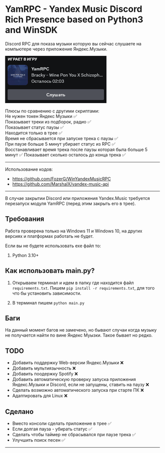 # **YamRPC - Yandex Music Discord Rich Presence based on Python3 and WinSDK**
Discord RPC для показа музыки которую вы сейчас слушаете на компьютере через приложение Яндекс.Музыки.

![discord](./img/YamRPC.png)


Плюсы по сравнению с другими скриптами:    
Не нужен токен Яндекс Музыки ✅  
Показывает треки из подборок, радио ✅  
Показывает статус паузы ✅  
Находится только в трее ✅  
Время не сбрасывается при запуске трека с паузы ✅  
При паузе больше 5 минут убирает статус из RPC ✅  
Восстанавливает время трека после паузы которая была больше 5 минут ✅
Показывает сколько осталось до конца трека ✅

------------

Использование кодов: 
- https://github.com/FozerG/WinYandexMusicRPC
- https://github.com/MarshalX/yandex-music-api


------------
В случае закрытии Discord или приложения Yandex.Music требуется перезапуск модуля YamRPC (перед этим закрыть его в трее).


## Требования
Работа проверена только на Windows 11 и Windows 10, на других версиях и платформах работать не будет.

Если вы не будете использовать ехе файл то:
1. Python 3.10+


## Как использовать main.py?

1. Открываем терминал и идем в папку где находится файл `requirements.txt`. Пишем `pip install -r requirements.txt`, для того что бы установить зависимости.

2. В терминал пишем `python main.py`


## Баги
На данный момент багов не замечено, но бывают случаи когда музыку не получается найти по вине Яндекс Муызки. Такое бывает но редко.

## TODO
- Добавить поддержку Web-версии Яндекс.Музыки ❌
- Добавить мультиязычность ❌
- Добавить поодержку Spotify ❌
- Добавить автоматическую проверку запуска приложения Яндекс.Музыки и Discord, если не запущены, ставить на паузу ❌
- Сделать возможно автоматического запуска при старте ПК ❌
- Адаптировать для Linux ❌

## Сделано
- Вместо консоли сделать приложение в трее ✅  
- Если долгая пауза - убирать статус ✅  
- Сделать чтобы таймер не сбрасывался при паузе трека ✅    
- Улучшить поиск песен ✅   
------------

